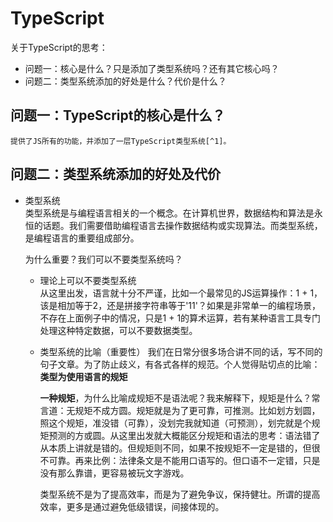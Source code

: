 # TypeScript
关于TypeScript的思考：  
- 问题一：核心是什么？只是添加了类型系统吗？还有其它核心吗？
- 问题二：类型系统添加的好处是什么？代价是什么？

## 问题一：TypeScript的核心是什么？
    提供了JS所有的功能，并添加了一层TypeScript类型系统[^1]。
## 问题二：类型系统添加的好处及代价
- 类型系统   
类型系统是与编程语言相关的一个概念。在计算机世界，数据结构和算法是永恒的话题。我们需要借助编程语言去操作数据结构或实现算法。而类型系统，是编程语言的重要组成部分。

    为什么重要？我们可以不要类型系统吗？  
    - 理论上可以不要类型系统  
        从这里出发，语言就十分不严谨，比如一个最常见的JS运算操作：1 + 1，该是相加等于2，还是拼接字符串等于'11'？如果是非常单一的编程场景，不存在上面例子中的情况，只是1 + 1的算术运算，若有某种语言工具专门处理这种特定数据，可以不要数据类型。
    - 类型系统的比喻（重要性）
        我们在日常分很多场合讲不同的话，写不同的句子文章。为了防止歧义，有各式各样的规范。个人觉得贴切点的比喻：**类型为使用语言的规矩**  

        **一种规矩**，为什么比喻成规矩不是语法呢？我来解释下，规矩是什么？常言道：无规矩不成方圆。规矩就是为了更可靠，可推测。比如划方划圆，照这个规矩，准没错（可靠），没划完我就知道（可预测），划完就是个规矩预测的方或圆。从这里出发就大概能区分规矩和语法的思考：语法错了从本质上讲就是错的。但规矩则不同，如果不按规矩不一定是错的，但很不可靠。再来比例：法律条文是不能用口语写的。但口语不一定错，只是没有那么靠谱，更容易被玩文字游戏。
     
        类型系统不是为了提高效率，而是为了避免争议，保持健壮。所谓的提高效率，更多是通过避免低级错误，间接体现的。

  
[^1]: 出自TS官网，链接地址:https://www.typescriptlang.org/zh/docs/handbook/typescript-in-5-minutes.html